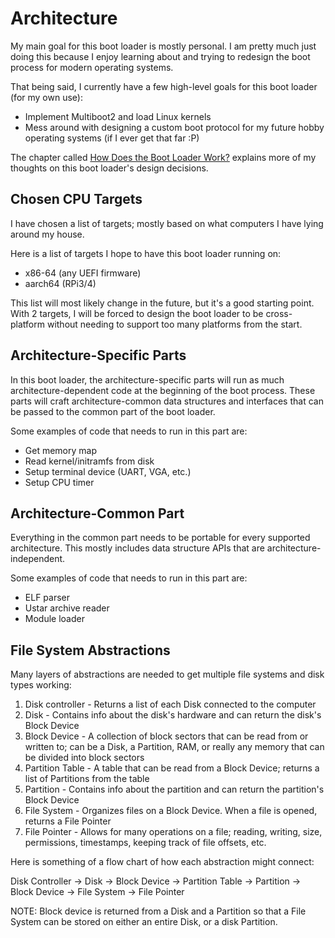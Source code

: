 # Architecture

My main goal for this boot loader is mostly personal. I am pretty much just doing this because I enjoy learning about and trying to redesign the boot process for modern operating systems.

That being said, I currently have a few high-level goals for this boot loader (for my own use):

* Implement Multiboot2 and load Linux kernels
* Mess around with designing a custom boot protocol for my future hobby operating systems (if I ever get that far :P)

The chapter called [How Does the Boot Loader Work?](./how-does-it-work.md) explains more of my thoughts on this boot loader's design decisions.

## Chosen CPU Targets

I have chosen a list of targets; mostly based on what computers I have lying around my house.

Here is a list of targets I hope to have this boot loader running on:

* x86-64 (any UEFI firmware)
* aarch64 (RPi3/4)

This list will most likely change in the future, but it's a good starting point. With 2 targets, I will be forced to design the boot loader to be cross-platform without needing to support too many platforms from the start.

## Architecture-Specific Parts

In this boot loader, the architecture-specific parts will run as much architecture-dependent code at the beginning of the boot process. These parts will craft architecture-common data structures and interfaces that can be passed to the common part of the boot loader.

Some examples of code that needs to run in this part are:

* Get memory map
* Read kernel/initramfs from disk
* Setup terminal device (UART, VGA, etc.)
* Setup CPU timer

## Architecture-Common Part

Everything in the common part needs to be portable for every supported architecture. This mostly includes data structure APIs that are architecture-independent.

Some examples of code that needs to run in this part are:

* ELF parser
* Ustar archive reader
* Module loader

## File System Abstractions

Many layers of abstractions are needed to get multiple file systems and disk types working:

1. Disk controller - Returns a list of each Disk connected to the computer
2. Disk - Contains info about the disk's hardware and can return the disk's Block Device
3. Block Device - A collection of block sectors that can be read from or written to; can be a Disk, a Partition, RAM, or really any memory that can be divided into block sectors
4. Partition Table - A table that can be read from a Block Device; returns a list of Partitions from the table
5. Partition - Contains info about the partition and can return the partition's Block Device
6. File System - Organizes files on a Block Device. When a file is opened, returns a File Pointer
7. File Pointer - Allows for many operations on a file; reading, writing, size, permissions, timestamps, keeping track of file offsets, etc.

Here is something of a flow chart of how each abstraction might connect:

Disk Controller -> Disk -> Block Device -> Partition Table -> Partition -> Block Device -> File System -> File Pointer

NOTE: Block device is returned from a Disk and a Partition so that a File System can be stored on either an entire Disk, or a disk Partition.
